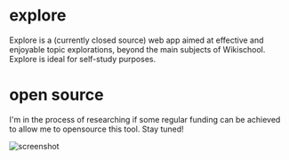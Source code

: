 # explore
Explore is a (currently closed source) web app aimed at effective and enjoyable topic explorations, beyond the main subjects of Wikischool. Explore is ideal for self-study purposes.

# open source
I'm in the process of researching if some regular funding can be achieved to allow me to opensource this tool. Stay tuned!

![screenshot](https://wikischool.org/_media/explore-screenshot-003.jpg)

